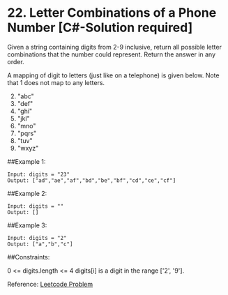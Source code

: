 # 22. Letter Combinations of a Phone Number [C#-Solution required]

Given a string containing digits from 2-9 inclusive, return all possible letter combinations that the number could represent. Return the answer in any order.

A mapping of digit to letters (just like on a telephone) is given below. Note that 1 does not map to any letters.

2. "abc"
3. "def"
4. "ghi"
5. "jkl"
6. "mno"
7. "pqrs"
8. "tuv"
9. "wxyz"


##Example 1:
```
Input: digits = "23"
Output: ["ad","ae","af","bd","be","bf","cd","ce","cf"]
```

##Example 2:
```
Input: digits = ""
Output: []
```

##Example 3:
```
Input: digits = "2"
Output: ["a","b","c"]
```

##Constraints:

0 <= digits.length <= 4
digits[i] is a digit in the range ['2', '9'].

Reference: [Leetcode Problem](https://leetcode.com/problems/letter-combinations-of-a-phone-number/)
